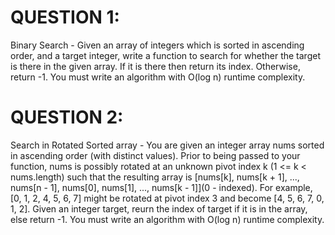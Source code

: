 # QUESTION 1:
Binary Search - Given an array of integers which is sorted in ascending order, and a target integer, write a function to search for whether the target is there in the given array. If it is there then return its index. Otherwise, return -1. You must write an algorithm with O(log n) runtime complexity.

# QUESTION 2:
Search in Rotated Sorted array - You are given an integer array nums sorted in ascending order (with distinct values). Prior to being passed to your function, nums is possibly rotated at an unknown pivot index k (1 <= k < nums.length) such that the resulting array is [nums[k], nums[k + 1], ..., nums[n - 1], nums[0], nums[1], ..., nums[k  - 1]](0 - indexed). 
For example, [0, 1, 2, 4, 5, 6, 7] might be rotated at pivot index 3 and become [4, 5, 6, 7, 0, 1, 2]. Given an integer target, reurn the index of target if it is in the array, else return -1. You must write an algorithm with O(log n) runtime complexity.
